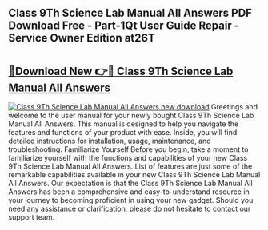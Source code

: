 ## Class 9Th Science Lab Manual All Answers PDF Download Free - Part-1Qt User Guide Repair - Service Owner Edition at26T

# <h2><a href="http://bc57940.oget.top/?id=Class+9Th+Science+Lab+Manual+All+Answers">🔗Download New 👉🔴 Class 9Th Science Lab Manual All Answers</a></h2>

[![Class 9Th Science Lab Manual All Answers new download](https://i.imgur.com/5g1atiW.png)](http://bc57940.oget.top/?id=Class+9Th+Science+Lab+Manual+All+Answers)
Greetings and welcome to the user manual for your newly bought Class 9Th Science Lab Manual All Answers. This manual is designed to help you navigate the features and functions of your product with ease. Inside, you will find detailed instructions for installation, usage, maintenance, and troubleshooting. Familiarize Yourself Before you begin, take a moment to familiarize yourself with the functions and capabilities of your new Class 9Th Science Lab Manual All Answers. List of features are just some of the remarkable capabilities available in your new Class 9Th Science Lab Manual All Answers. Our expectation is that the Class 9Th Science Lab Manual All Answers has been a comprehensive and easy-to-understand resource in your journey to becoming proficient in using your new gadget. Should you need any assistance or clarification, please do not hesitate to contact our support team.
